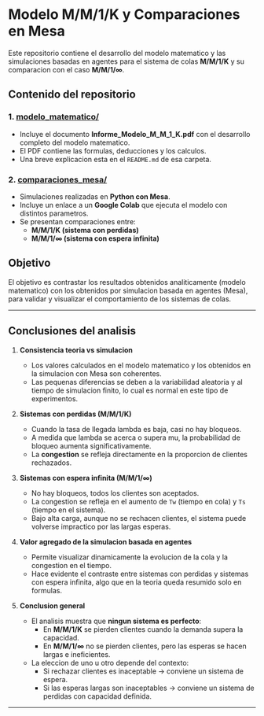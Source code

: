 # Modelo M/M/1/K y Comparaciones en Mesa

Este repositorio contiene el desarrollo del modelo matematico y las simulaciones basadas en agentes
para el sistema de colas **M/M/1/K** y su comparacion con el caso **M/M/1/∞**.

## Contenido del repositorio

### 1. [modelo_matematico/](./data)
- Incluye el documento **Informe_Modelo_M_M_1_K.pdf** con el desarrollo completo del modelo matematico.
- El PDF contiene las formulas, deducciones y los calculos.
- Una breve explicacion esta en el `README.md` de esa carpeta.

### 2. [comparaciones_mesa/](./comparaciones_mesa)
- Simulaciones realizadas en **Python con Mesa**.  
- Incluye un enlace a un **Google Colab** que ejecuta el modelo con distintos parametros.  
- Se presentan comparaciones entre:  
  - **M/M/1/K (sistema con perdidas)**  
  - **M/M/1/∞ (sistema con espera infinita)**  

## Objetivo
El objetivo es contrastar los resultados obtenidos analiticamente (modelo matematico) con los obtenidos por simulacion basada en agentes (Mesa), para validar y visualizar el comportamiento de los sistemas de colas.

---

## Conclusiones del analisis

1. **Consistencia teoria vs simulacion**  
   - Los valores calculados en el modelo matematico y los obtenidos en la simulacion con Mesa son coherentes.  
   - Las pequenas diferencias se deben a la variabilidad aleatoria y al tiempo de simulacion finito, lo cual es normal en este tipo de experimentos.  

2. **Sistemas con perdidas (M/M/1/K)**  
   - Cuando la tasa de llegada lambda es baja, casi no hay bloqueos.  
   - A medida que lambda se acerca o supera mu, la probabilidad de bloqueo aumenta significativamente.  
   - La **congestion** se refleja directamente en la proporcion de clientes rechazados.  

3. **Sistemas con espera infinita (M/M/1/∞)**  
   - No hay bloqueos, todos los clientes son aceptados.  
   - La congestion se refleja en el aumento de `Tw` (tiempo en cola) y `Ts` (tiempo en el sistema).  
   - Bajo alta carga, aunque no se rechacen clientes, el sistema puede volverse impractico por las largas esperas.  

4. **Valor agregado de la simulacion basada en agentes**  
   - Permite visualizar dinamicamente la evolucion de la cola y la congestion en el tiempo.  
   - Hace evidente el contraste entre sistemas con perdidas y sistemas con espera infinita, algo que en la teoria queda resumido solo en formulas.  

5. **Conclusion general**  
   - El analisis muestra que **ningun sistema es perfecto**:  
     - En **M/M/1/K** se pierden clientes cuando la demanda supera la capacidad.  
     - En **M/M/1/∞** no se pierden clientes, pero las esperas se hacen largas e ineficientes.  
   - La eleccion de uno u otro depende del contexto:  
     - Si rechazar clientes es inaceptable -> conviene un sistema de espera.  
     - Si las esperas largas son inaceptables -> conviene un sistema de perdidas con capacidad definida.  

---


